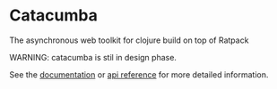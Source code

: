 # Catacumba #

The asynchronous web toolkit for clojure build on top of Ratpack

WARNING: catacumba is stil in design phase.

See the [documentation](https://funcool.github.io/catacumba/latest/) or
[api reference](https://funcool.github.io/catacumba/latest/api/) for more detailed
information.
